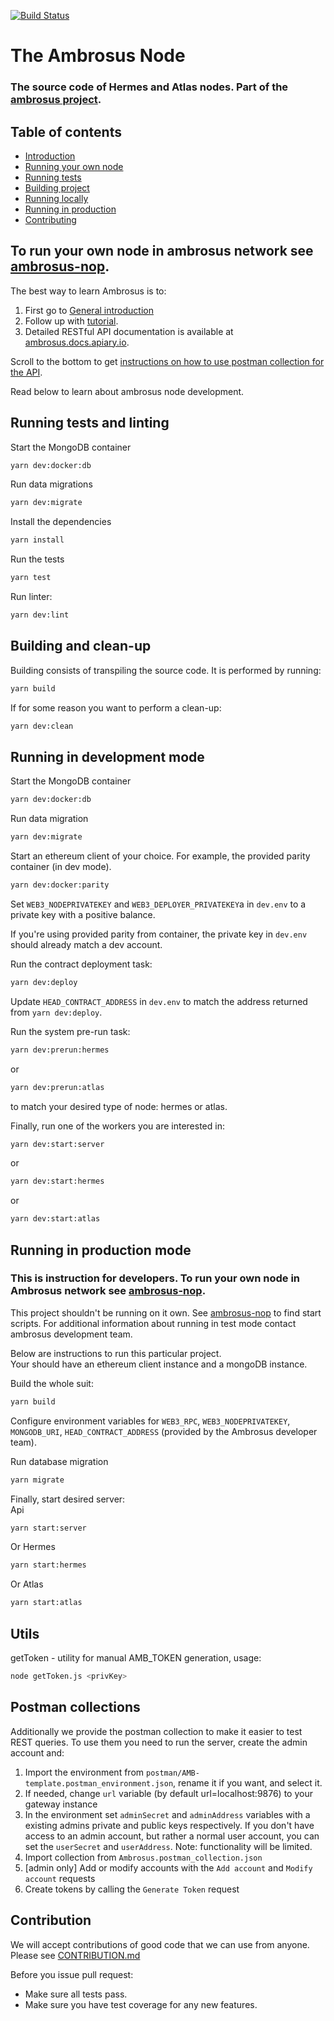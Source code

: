 [![Build Status](https://travis-ci.com/ambrosus/ambrosus-node.svg?branch=master)](https://travis-ci.com/ambrosus/ambrosus-node)

# The Ambrosus Node
### The source code of Hermes and Atlas nodes. Part of the [ambrosus project](https://ambrosus.io/).

## Table of contents
- [Introduction](#)
- [Running your own node](#)
- [Running tests](#running-tests-and-linting)
- [Building project](#building-and-clean-up)
- [Running locally](#running-in-development-mode)
- [Running in production](#running-in-production-mode)
- [Contributing](#contribution)


## To run your own node in ambrosus network see [ambrosus-nop](https://github.com/ambrosus/ambrosus-nop).

The best way to learn Ambrosus is to:
1. First go to [General introduction](https://github.com/ambrosus/ambrosus-node/blob/master/docs/introduction.md)
2. Follow up with [tutorial](https://github.com/ambrosus/ambrosus-node/blob/master/docs/tutorial.md).
3. Detailed RESTful API documentation is available at [ambrosus.docs.apiary.io](https://ambrosus.docs.apiary.io/).

Scroll to the bottom to get [instructions on how to use postman collection for the API](#postman-collections).

Read below to learn about ambrosus node development.

## Running tests and linting

Start the MongoDB container
```sh
yarn dev:docker:db
```

Run data migrations
```sh
yarn dev:migrate
```

Install the dependencies
```sh
yarn install
```

Run the tests
```sh
yarn test
```

Run linter:
```sh
yarn dev:lint
```

## Building and clean-up
Building consists of transpiling the source code. It is performed by running:
```sh
yarn build
```

If for some reason you want to perform a clean-up:
```sh
yarn dev:clean
```

## Running in development mode

Start the MongoDB container
```sh
yarn dev:docker:db
```

Run data migration
```sh
yarn dev:migrate
```

Start an ethereum client of your choice. For example, the provided parity container (in dev mode).
```sh
yarn dev:docker:parity
```

Set `WEB3_NODEPRIVATEKEY` and `WEB3_DEPLOYER_PRIVATEKEY`a in `dev.env` to a private key with 
a positive balance. 

If you're using provided parity from container, the private key in `dev.env` should already match a dev account.

Run the contract deployment task:
```sh
yarn dev:deploy
```

Update `HEAD_CONTRACT_ADDRESS` in `dev.env` to match the address returned from `yarn dev:deploy`.

Run the system pre-run task:
```sh
yarn dev:prerun:hermes
```
or
```sh
yarn dev:prerun:atlas
```
to match your desired type of node: hermes or atlas.

Finally, run one of the workers you are interested in:
```sh
yarn dev:start:server
```
or 
```sh
yarn dev:start:hermes
```
or
```sh
yarn dev:start:atlas
```

## Running in production mode
### This is instruction for developers. To run your own node in Ambrosus network see [ambrosus-nop](https://github.com/ambrosus/ambrosus-nop).

This project shouldn't be running on it own. See [ambrosus-nop](https://github.com/ambrosus/ambrosus-nop) to find 
start scripts. For additional information about running in test mode contact ambrosus development team.

Below are instructions to run this particular project. \
Your should have an ethereum client instance and a mongoDB instance.

Build the whole suit:
```sh
yarn build
```

Configure environment variables for `WEB3_RPC`, `WEB3_NODEPRIVATEKEY`, `MONGODB_URI`, `HEAD_CONTRACT_ADDRESS` (provided by the Ambrosus developer team).

Run database migration
```sh
yarn migrate
```

Finally, start desired server: \
Api
```sh
yarn start:server
```

Or Hermes
```sh
yarn start:hermes
```

Or Atlas
```sh
yarn start:atlas
```

## Utils

getToken - utility for manual AMB_TOKEN generation, usage: 
```sh
node getToken.js <privKey>
```

## Postman collections

Additionally we provide the postman collection to make it easier to test REST queries. To use them you need to run the server, create the admin account and:

1. Import the environment from `postman/AMB-template.postman_environment.json`, rename it if you want, and select it.
2. If needed, change `url` variable (by default url=localhost:9876) to your gateway instance
3. In the environment set `adminSecret` and `adminAddress` variables with a existing admins private and public keys respectively. If you don't have access to an admin account, but rather a normal user account, you can set the `userSecret` and `userAddress`. Note: functionality will be limited.
4. Import collection from `Ambrosus.postman_collection.json`
5. [admin only] Add or modify accounts with the `Add account` and `Modify account` requests
6. Create tokens by calling the `Generate Token` request


## Contribution
We will accept contributions of good code that we can use from anyone.  
Please see [CONTRIBUTION.md](CONTRIBUTION.md)

Before you issue pull request:
* Make sure all tests pass.
* Make sure you have test coverage for any new features.
